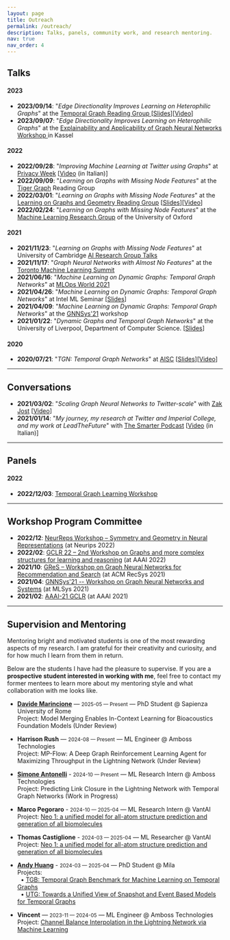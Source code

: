 ```yaml
---
layout: page
title: Outreach
permalink: /outreach/
description: Talks, panels, community work, and research mentoring.
nav: true
nav_order: 4
---
```


<!-- pages/outreach.md -->

## Talks

#### 2023

- **2023/09/14**: "_Edge Directionality Improves Learning on Heterophilic Graphs_" at the [Temporal Graph Reading Group
  ](https://www.cs.mcgill.ca/~shuang43/rg.html) [[Slides](../assets/pdf/dirgnn_tgl_reading_group.pdf)][[Video](https://www.youtube.com/watch?v=VjpUSR1NZvI)]
- **2023/09/07**: "_Edge Directionality Improves Learning on Heterophilic Graphs_" at the [Explainability and Applicability of Graph Neural Networks Workshop
  ](https://www.gain-group.de/html/events.html) in Kassel

#### 2022

- **2022/09/28**: "_Improving Machine Learning at Twitter using Graphs_" at [Privacy Week](https://privacyweek.it/) [[Video](https://privacyweek.it/event/potenziare-lapprendimento-automatico-su-twitter-utilizzando-i-grafi/) (in Italian)]
- **2022/09/09**: "_Learning on Graphs with Missing Node Features_" at the [Tiger Graph](https://www.tigergraph.com/) Reading Group
- **2022/03/01**: "_Learning on Graphs with Missing Node Features_" at the [Learning on Graphs and Geometry Reading Group](https://portal.valencelabs.com/logg) [[Slides](https://docs.google.com/presentation/d/11dAeJRalTI7K1YAxMNz_yElZ0lVO5Bw7n0LBqSd-OUY/edit#slide=id.g1017b3d77ca_0_0)][[Video](https://www.youtube.com/watch?v=xe5A-xQTBdM)]
- **2022/02/24**: "_Learning on Graphs with Missing Node Features_" at the [Machine Learning Research Group](https://www.robots.ox.ac.uk/~parg/)
  of the University of Oxford

#### 2021

- **2021/11/23**: "_Learning on Graphs with Missing Node Features_" at University of Cambridge [AI Research Group Talks](http://talks.cam.ac.uk/talk/index/165859)
- **2021/11/17**: "_Graph Neural Networks with Almost No Features_" at the [Toronto Machine Learning Summit](https://www.torontomachinelearning.com/)
- **2021/06/16**: "_Machine Learning on Dynamic Graphs: Temporal Graph Networks_" at [MLOps World 2021](https://mlopsworld.com/)
- **2021/04/26**: "_Machine Learning on Dynamic Graphs: Temporal Graph Networks_" at Intel ML Seminar [[Slides](../assets/pdf/intel_tgn.pdf)]
- **2021/04/09**: "_Machine Learning on Dynamic Graphs: Temporal Graph Networks_" at the [GNNSys'21](https://gnnsys.github.io/) workshop
- **2021/01/22**: "_Dynamic Graphs and Temporal Graph Networks_" at the University of Liverpool, Department of Computer Science. [[Slides](../assets/pdf/TGN_2021_01_22.pdf)]

#### 2020

- **2020/07/21**: "_TGN: Temporal Graph Networks_" at [AISC](https://ai.science/) [[Slides](../assets/pdf/tgn_aisc_2020.pdf)][[Video](https://www.youtube.com/watch?v=W1GvX2ZcUmY)]

---

## Conversations

- **2021/03/02**: "_Scaling Graph Neural Networks to Twitter-scale_" with [Zak Jost](https://www.youtube.com/channel/UCxw9_WYmLqlj5PyXu2AWU_g) [[Video](https://www.youtube.com/watch?v=ZSMEXchR3w8)]
- **2021/01/14**: "_My journey, my research at Twitter and Imperial College, and my work at LeadTheFuture_" with [The Smarter Podcast](https://italia-podcast.it/podcast/smarter-podcast) [[Video](https://www.youtube.com/watch?v=x4CeQ3S_DCA) (in Italian)]

---

## Panels

#### 2022

- **2022/12/03**: [Temporal Graph Learning Workshop](https://sites.google.com/view/tglworkshop2022/home#h.q1t0lweplm6e)

---

## Workshop Program Committee

- **2022/12**: [NeurReps Workshop – Symmetry and Geometry in Neural Representations](https://www.neurreps.org/) (at Neurips 2022)
- **2022/02**: [GCLR 22 – 2nd Workshop on Graphs and more complex structures for learning and reasoning](https://sites.google.com/view/gclr2022/home?authuser=0) (at AAAI 2022)
- **2021/10**: [GReS – Workshop on Graph Neural Networks for Recommendation and Search](https://europe.naverlabs.com/gres-workshop/) (at ACM RecSys 2021)
- **2021/04**: [GNNSys'21 -- Workshop on Graph Neural Networks and Systems](https://gnnsys.github.io/) (at MLSys 2021)
- **2021/02**: [AAAI-21 GCLR](https://sites.google.com/view/gclr2021/home) (at AAAI 2021)

---

## Supervision and Mentoring

Mentoring bright and motivated students is one of the most rewarding aspects of my research. I am grateful for their creativity and curiosity, and for how much I learn from them in return.

Below are the students I have had the pleasure to supervise.
If you are a **prospective student interested in working with me**, feel free to contact my former mentees to learn more about my mentoring style and what collaboration with me looks like.

- **[Davide Marincione](https://gladia.di.uniroma1.it/authors/marincione/)** — <small>2025-05 — Present</small> — PhD Student @ Sapienza University of Rome<br>
  Project: Model Merging Enables In-Context Learning for Bioacoustics Foundation Models (Under Review)
  <br>

- **Harrison Rush** — <small>2024-08 — Present</small> — ML Engineer @ Amboss Technologies<br>
  Project: MP-Flow: A Deep Graph Reinforcement Learning Agent for Maximizing Throughput in the Lightning Network (Under Review)
  <br>

- **[Simone Antonelli](https://siantonelli.github.io/)** - <small>2024-10 — Present</small> — ML Research Intern @ Amboss Technologies<br>
  Project: Predicting Link Closure in the Lightning Network with Temporal Graph Networks (Work in Progress)
  <br>

- **Marco Pegoraro** - <small>2024-10 — 2025-04</small> — ML Research Intern @ VantAI<br>
  Project: [Neo 1: a unified model for all-atom structure prediction and generation of all biomolecules](https://www.vant.ai/neo-1)
  <br>

- **Thomas Castiglione** - <small>2024-03 — 2025-04</small> — ML Researcher @ VantAI<br>
  Project: [Neo 1: a unified model for all-atom structure prediction and generation of all biomolecules](https://www.vant.ai/neo-1)
  <br>

- **[Andy Huang](https://shenyanghuang.github.io/)** - <small>2024-03 — 2025-04</small> — PhD Student @ Mila<br>
  Projects:<br>
  &nbsp;&nbsp;• [TGB: Temporal Graph Benchmark for Machine Learning on Temporal Graphs](/publications/#tgb_huang_2023)<br>
  &nbsp;&nbsp;• [UTG: Towards a Unified View of Snapshot and Event Based Models for Temporal Graphs](/publications/#huang_utg_2024)
  <br>

- **Vincent** — <small>2023-11 — 2024-05</small> — ML Engineer @ Amboss Technologies<br>
  Project: [Channel Balance Interpolation in the Lightning Network via Machine Learning](/publications/#vincent_lightning_2024)
  <br>
